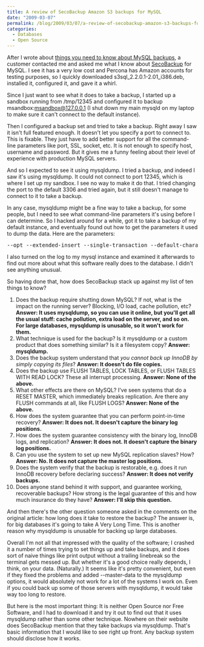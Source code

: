 ```yaml
---
title: A review of SecoBackup Amazon S3 backups for MySQL
date: "2009-03-07"
permalink: /blog/2009/03/07/a-review-of-secobackup-amazon-s3-backups-for-mysql/
categories:
  - Databases
  - Open Source
---
```

After I wrote about [things you need to know about MySQL backups][1], a customer contacted me and asked me what I know about [SecoBackup][2] for MySQL. I see it has a very low cost and Percona has Amazon accounts for testing purposes, so I quickly downloaded s3sql\_2.2.0.1-2.01\_i386.deb, installed it, configured it, and gave it a whirl.

Since I just want to see what it does to take a backup, I started up a sandbox running from /tmp/12345 and configured it to backup msandbox:msandbox@127.0.0.1 (I shut down my main mysqld on my laptop to make sure it can't connect to the default instance).

Then I configured a backup set and tried to take a backup. Right away I saw it isn't full featured enough. It doesn't let you specify a port to connect to. This is fixable. They just have to add better support for all the command-line parameters like port, SSL, socket, etc. It is not enough to specify host, username and password. But it gives me a funny feeling about their level of experience with production MySQL servers.

And so I expected to see it using mysqldump. I tried a backup, and indeed I saw it's using mysqldump. It could not connect to port 12345, which is where I set up my sandbox. I see no way to make it do that. I tried changing the port to the default 3306 and tried again, but it still doesn't manage to connect to it to take a backup.

In any case, mysqldump might be a fine way to take a backup, for some people, but I need to see what command-line parameters it's using before I can determine. So I hacked around for a while, got it to take a backup of my default instance, and eventually found out how to get the parameters it used to dump the data. Here are the parameters:

<pre>
--opt --extended-insert --single-transaction --default-character-set=utf8 --create-options
</pre>

I also turned on the log to my mysql instance and examined it afterwards to find out more about what this software really does to the database. I didn't see anything unusual.

So having done that, how does SecoBackup stack up against my list of ten things to know?

1.  Does the backup require shutting down MySQL? If not, what is the impact on the running server? Blocking, I/O load, cache pollution, etc? **Answer: It uses mysqldump, so you can use it online, but you'll get all the usual stuff: cache pollution, extra load on the server, and so on. For large databases, mysqldump is unusable, so it won't work for them.**
2.  What technique is used for the backup? Is it mysqldump or a custom product that does something similar? Is it a filesystem copy? **Answer: mysqldump.**
3.  Does the backup system understand that *you cannot back up InnoDB by simply copying its files*? **Answer: It doesn't do file copies.**
4.  Does the backup use FLUSH TABLES, LOCK TABLES, or FLUSH TABLES WITH READ LOCK? These all interrupt processing. **Answer: None of the above.**
5.  What other effects are there on MySQL? I've seen systems that do a RESET MASTER, which immediately breaks replication. Are there any FLUSH commands at all, like FLUSH LOGS? **Answer: None of the above.**
6.  How does the system guarantee that you can perform point-in-time recovery? **Answer: It does not. It doesn't capture the binary log positions.**
7.  How does the system guarantee consistency with the binary log, InnoDB logs, and replication? **Answer: It does not. It doesn't capture the binary log positions.**
8.  Can you use the system to set up new MySQL replication slaves? How? **Answer: No. It does not capture the master log positions.**
9.  Does the system verify that the backup is restorable, e.g. does it run InnoDB recovery before declaring success? **Answer: It does not verify backups.**
10. Does anyone stand behind it with support, and guarantee working, recoverable backups? How strong is the legal guarantee of this and how much insurance do they have? **Answer: I'll skip this question.**

And then there's the other question someone asked in the comments on the original article: how long does it take to restore the backup? The answer is, for big databases it's going to take A Very Long Time. This is another reason why mysqldump is unusable for backing up large databases.

Overall I'm not all that impressed with the quality of the software; I crashed it a number of times trying to set things up and take backups, and it does sort of naive things like print output without a trailing linebreak so the terminal gets messed up. But whether it's a good choice really depends, I think, on your data. (Naturally.) It seems like it's pretty convenient, but even if they fixed the problems and added --master-data to the mysqldump options, it would absolutely not work for a lot of the systems I work on. Even if you could back up some of those servers with mysqldump, it would take way too long to restore.

But here is the most important thing: It is neither Open Source nor Free Software, and I had to download it and try it out to find out that it uses mysqldump rather than some other technique. Nowhere on their website does SecoBackup mention that they take backups via mysqldump. That's basic information that I would like to see right up front. Any backup system should disclose how it works.

 [1]: http://www.mysqlperformanceblog.com/2009/03/03/10-things-you-need-to-know-about-backup-solutions-for-mysql/
 [2]: http://www.secobackup.com/
